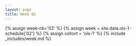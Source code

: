 ```yaml
---
layout: page
title: Week 02
---
```

<!-- Any modification of the content should be done in the _data/ols-1-schedule.yaml file -->
{% assign week-nb='02' %}
{% assign week = site.data.ols-1-schedule['02'] %}
{% assign cohort = 'ols-1' %}
{% include _includes/week.md %}
